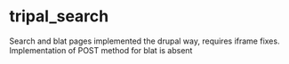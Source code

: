 tripal_search
=============

Search and blat pages implemented the drupal way, requires iframe fixes. Implementation of POST method for blat is absent
